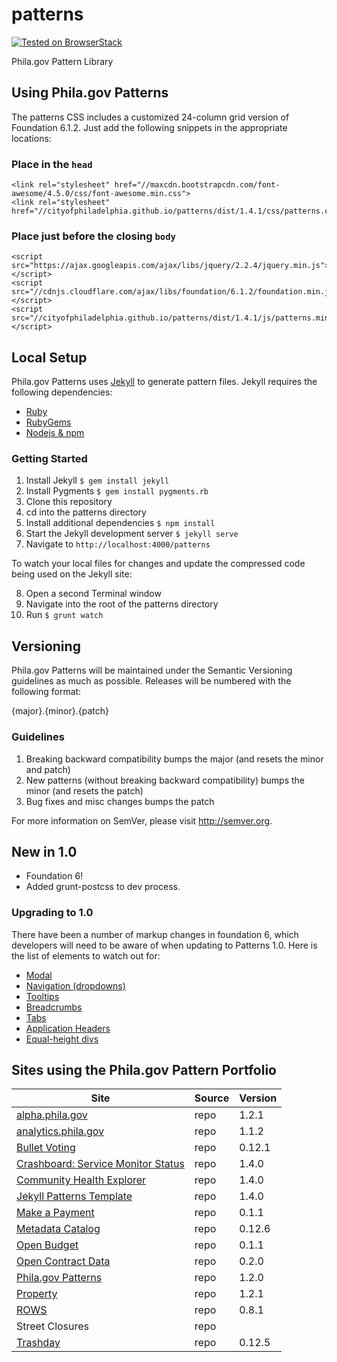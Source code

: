 # patterns

[![Tested on BrowserStack](https://img.shields.io/badge/browserstack-tested-brightgreen.svg?logo=data%3Aimage%2Fpng%3Bbase64%2CiVBORw0KGgoAAAANSUhEUgAAAA4AAAAOCAYAAAAfSC3RAAACsUlEQVQokVWSTWwUZQCGn2%2B%2Bnd2d7XS7K1v6Q6WAaBoKklAMP0rcNBqWiMET0SskxEBAURLjBfZkPJAQWmOswkVjYnqiKiGALQ0NP0EIcjAg0gottNB26f7Odmfmm89TG31P7%2BF5bo%2FgP%2BvX%2FfKto31bmY3vV2O590VJIlKps5FS0Fv35roRkc06C6xYOLkvt3cyWTmh7wdve402411Jys0GNkWSUxXij%2Bw79S1N2brPTp9ZFJ9lM6%2FKfP5c%2BK7ZOvpGmsHMu9wImnjmgUWeDeavpNUQa25ZKpVq%2FST6wbc9QvccjExP3LhkPdJbxpdnOL%2FnEAMPKzy48gve%2BH2q7Wuo37Sdd2Kn2BW7wusPG%2F1k%2B4sZIzd9d1tYqS3lis2Tne8xWoHJn05g9h1jxa2LfLfKRI4McNPdyG03zMyyaqhWLB41dCT2EZ7Ci8bxUimCuVn0zUuIcBSzPs7fo2OI4Z%2BpuYrn8yEeWwGE1CaD%2BWLaB5Rw8P0SrzTGCSdSaOUz%2BWSSvq96cRNLWW1X0TrAV2CGRMQILWseMySYco78P0O8tDTB7sOf09KxFqvOZslrabr37aVD%2Fo4hBY1ljVCCkGyI9UgrciqWcGm6eoY%2F2iKs27iDzm9%2BoJzP4cZqTJcHmCg9oEv6rJyL4b0gnFD91uVn8zNTszhPU13FAoULP3K9awRpNwOK0swEQVBhveuTGXdJdLRRM4zLAsD5bd%2Bn8t7E8cJfTzF8eNwQ5l6zScmSWAhWFmq8XDVIrm9HJ%2BuqfhDtFgBa98va8OBJOZU74IxO4z93EF4AhsCImpitDcQ6W1ARs%2Br55odW99ffLyaH1sK99vEeUXOOaGe%2BQypFIDQh28IThhJCXvZ1%2BJiV7h35X6uL%2Fp9Z2y8WNiOj25BWp67NDaOMa18MHr%2BdzYpggfsXmkch023E8JUAAAAASUVORK5CYII%3D)](https://www.browserstack.com/)


Phila.gov Pattern Library

## Using Phila.gov Patterns
The patterns CSS includes a customized 24-column grid version of Foundation 6.1.2. Just add the following snippets in the appropriate locations:

### Place in the `head`
```
<link rel="stylesheet" href="//maxcdn.bootstrapcdn.com/font-awesome/4.5.0/css/font-awesome.min.css">
<link rel="stylesheet" href="//cityofphiladelphia.github.io/patterns/dist/1.4.1/css/patterns.css">
```

### Place just before the closing `body`
```
<script src="https://ajax.googleapis.com/ajax/libs/jquery/2.2.4/jquery.min.js"></script>
<script src="//cdnjs.cloudflare.com/ajax/libs/foundation/6.1.2/foundation.min.js"></script>
<script src="//cityofphiladelphia.github.io/patterns/dist/1.4.1/js/patterns.min.js"></script>
```


## Local Setup
Phila.gov Patterns uses <a href="http://jekyllrb.com/">Jekyll</a> to generate pattern files. Jekyll requires the following dependencies:

- [Ruby](https://www.ruby-lang.org/en/downloads/)
- [RubyGems](https://rubygems.org/pages/download)
- [Nodejs & npm](https://nodejs.org/en/)

### Getting Started

1. Install Jekyll <code>$ gem install jekyll</code>
2. Install Pygments <code>$ gem install pygments.rb</code>
3. Clone this repository
4. cd into the patterns directory
5. Install additional dependencies <code>$ npm install</code>
6. Start the Jekyll development server <code>$ jekyll serve</code>
7. Navigate to <code>http://localhost:4000/patterns</code>

To watch your local files for changes and update the compressed code being used on the Jekyll site:

8. Open a second Terminal window
9. Navigate into the root of the patterns directory
10. Run <code>$ grunt watch</code>


## Versioning

Phila.gov Patterns will be maintained under the Semantic Versioning guidelines as much as possible. Releases will be numbered with the following format:

{major}.{minor}.{patch}

### Guidelines

1. Breaking backward compatibility bumps the major (and resets the minor and patch)
2. New patterns (without breaking backward compatibility) bumps the minor (and resets the patch)
3. Bug fixes and misc changes bumps the patch


For more information on SemVer, please visit http://semver.org.

## New in 1.0
- Foundation 6!
- Added grunt-postcss to dev process.

### Upgrading to 1.0
There have been a number of markup changes in foundation 6, which developers will need to be aware of when updating to Patterns 1.0. Here is the list of elements to watch out for:
 - [Modal](http://cityofphiladelphia.github.io/patterns/#p-modal)
 - [Navigation (dropdowns)](http://cityofphiladelphia.github.io/patterns/#p-navigation)
 - [Tooltips](http://cityofphiladelphia.github.io/patterns/#p-tooltips)
 - [Breadcrumbs](http://cityofphiladelphia.github.io/patterns/#p-breadcrumbs)
 - [Tabs](http://cityofphiladelphia.github.io/patterns/#p-sub-navigation---vertical-tabs)
 - [Application Headers](http://cityofphiladelphia.github.io/patterns/#p-application-header)
 - [Equal-height divs](http://cityofphiladelphia.github.io/patterns/#p-content-block)


## Sites using the Phila.gov Pattern Portfolio

| Site                                                        | Source | Version |
| ----------------------------------------------------------- | ---- |---------|
| [alpha.phila.gov](http://alpha.phila.gov)                   | repo | 1.2.1  |
| [analytics.phila.gov](http://analytics.phila.gov/)          | repo | 1.1.2  |
| [Bullet Voting](http://cityofphiladelphia.github.io/bullet-voting/) | repo |  0.12.1 |
| [Crashboard: Service Monitor Status](http://cityofphiladelphia.github.io/crashboard/) | repo | 1.4.0 |
| [Community Health Explorer](http://cityofphiladelphia.github.io/community-health-explorer/) | repo | 1.4.0 |
| [Jekyll Patterns Template](http://cityofphiladelphia.github.io/patterns-jekyll/) | repo | 1.4.0 |
| [Make a Payment](https://secure.phila.gov/PaymentCenter/AccountLookup/) | repo | 0.1.1 |
| [Metadata Catalog](http://metadata.phila.gov/)              | repo | 0.12.6 |
| [Open Budget](http://www.phila.gov/openbudget/)             | repo | 0.1.1 |
| [Open Contract Data](http://cityofphiladelphia.github.io/contracts/) | repo | 0.2.0 |
| [Phila.gov Patterns](http://cityofphiladelphia.github.io/patterns/)  | repo | 1.2.0 |
| [Property](https://alpha.phila.gov/property/)              | repo | 1.2.1 |
| [ROWS](https://phl.secure.force.com/ROWS/) | repo | 0.8.1 |
| Street Closures | repo | |
| [Trashday](https://alpha.phila.gov/trashday/)              | repo  | 0.12.5 |
